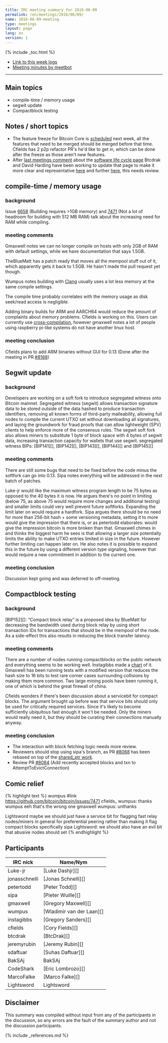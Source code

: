 ```yaml
---
title: IRC meeting summary for 2016-06-09
permalink: /en/meetings/2016/06/09/
name: 2016-06-09-meeting
type: meetings
layout: page
lang: en
version: 1
---
```

{% include _toc.html %}
 
- [Link to this week logs](https://botbot.me/freenode/bitcoin-core-dev/2016-06-09/?msg=67610017&page=3)
- [Meeting minutes by meetbot](http://www.erisian.com.au/meetbot/bitcoin-core-dev/2016/bitcoin-core-dev.2016-06-09-19.00.html)
 
---
 
## Main topics
 
- compile-time / memory usage
- segwit update
- Compactblock testing

## Notes / short topics

- The feature freeze for Bitcoin Core is [scheduled](https://github.com/bitcoin/bitcoin/issues/7679) next week, all the features that need to be merged should be merged before that time. Cfields has 2 p2p refactor PR's he'd like to get in, which can be done after the freeze as those aren't new features.
- After [last meetings comment](https://bitcoincore.org/en/meetings/2016/06/02/#notes--short-topics) about the [software life cycle page](https://bitcoincore.org/en/lifecycle/) Btcdrak and David Harding have been working to update that page to make it more clear and representative [here](https://github.com/bitcoin-core/bitcoincore.org/pull/179) and further [here](https://github.com/btcdrak/bitcoincore.org/pull/2), this needs review. 

## compile-time / memory usage
 
### background
 
Issue [6658](https://github.com/bitcoin/bitcoin/issues/6658) (Building requires >1GB memory) and [7471](https://github.com/bitcoin/bitcoin/issues/7471) (Not a lot of headroom for building with 512 MB RAM) talk about the increasing need for RAM while compiling. 

### meeting comments
 
Gmaxwell notes we can no longer compile on hosts with only 2GB of RAM with default settings, while we have documentation that says 1.5GB.

TheBlueMatt has a patch ready that moves all the mempool stuff out of it, which apparently gets it back to 1.5GB. He hasn't made the pull request yet though.

Wumpus notes building with [Clang](https://en.wikipedia.org/wiki/Clang) usually uses a lot less memory at the same compile settings.

The compile time probably correlates with the memory usage as disk seek/read access is negligible. 

Adding binary builds for ARM and AARCH64 would reduce the amount of complaints about memory problems. Cfields is working on this. Users can currently use [cross-compilation](https://github.com/bitcoin/bitcoin/blob/master/doc/build-unix.md#arm-cross-compilation), however gmaxwell notes a lot of people using raspberry pi-like systems do not have another linux host.

### meeting conclusion

Cfields plans to add ARM binaries without GUI for 0.13 (Done after the meeting in PR [#8188][])

## Segwit update
 
### background
 
Developers are working on a soft fork to introduce segregated witness onto Bitcoin mainnet. Segregated witness (segwit) allows transaction signature data to be stored outside of the data hashed to produce transaction identifiers, removing all known forms of third-party malleability, allowing full nodes to compile the current UTXO set without downloading all signatures, and laying the groundwork for fraud proofs that can allow lightweight (SPV) clients to help enforce more of the consensus rules. The segwit soft fork also allows miners to substitute 1 byte of block space with 4 bytes of segwit data, increasing transaction capacity for wallets that use segwit. segregated witness BIPs: [BIP141][], [BIP142][], [BIP143][], [BIP144][] and [BIP145][]

### meeting comments

There are still some bugs that need to be fixed before the code minus the softfork can go into 0.13. Sipa notes everything will be addressed in the next batch of patches. 

Luke-jr would like the maximum witness program length to be 75 bytes as opposed to the 40 bytes it is now. He argues there's no point in limiting (below 75, as above 75 would require more changes and additional testing) and smaller limits could very well prevent future softforks. Expanding the limit later on would require a hardfork. Sipa argues there should be no need for more than 256-bit hash + some versioning metadata, setting it to more would give the impression that there is, or as petertodd elaborates: would give the impression bitcoin is more broken than that. Gmaxwell chimes in and thinks the biggest harm he sees is that allowing a larger size potentially limits the ability to make UTXO entries limited in size in the future. However further limiting can happen later on. He also notes it is possible to expand this in the future by using a different version type signaling, however that would require a new commitment in addition to the current one.  

### meeting conclusion

Discussion kept going and was deferred to off-meeting.

## Compactblock testing

### background
 
[BIP152][]: “Compact block relay” is a proposed idea by BlueMatt for decreasing the bandwidth used during block relay by using short transaction IDs for transactions that should be in the mempool of the node. As a side-effect this also results in reducing the block transfer latency.

### meeting comments
 
There are a number of nodes running compactblocks on the public network and everything seems to be working well. Instagibbs made a [chart](http://imgur.com/iq2lRGl) of it. Gmaxwell has been running tests with a modified version that reduces the hash size to 16 bits to test rare corner cases surrounding collisions by making them more common. Two large mining pools have been running it, one of which is behind the great firewall of china.

Cfields wonders if there's been discussion about a servicebit for compact blocks. The argument brought up before was that service bits should only be used for critically required services. Since it's likely to become sufficiently ubiquitous fast enough it won't be needed. Only the miners would really need it, but they should be curating their connections manually anyway.

### meeting conclusion

- The interaction with block fetching logic needs more review.
- Reviewers should stop using sipa's branch, as PR [#8068][] has been rebased on top of the [shared_ptr work][#8126].
- Review PR [#8084][] (Add recently accepted blocks and txn to AttemptToEvictConnection)

## Comic relief

{% highlight text %}
wumpus       #link https://github.com/bitcoin/bitcoin/issues/7471
cfields_     wumpus: thanks
wumpus       eeh that's the wrong one
gmaxwell     wumpus: unthanks

Lightsword   maybe we should just have a service bit for flagging fast relay nodes/miners in general for preferential peering rather than making it flag compact blocks specifically
sipa         Lightsword: we should also have an evil bit that abusive nodes should set
{% endhighlight %}
 
## Participants
 
| IRC nick      | Name/Nym                  |
|---------------|---------------------------|
| Luke-jr       | [Luke Dashjr][]           |
| jonasschnelli | [Jonas Schnelli][]        |
| petertodd     | [Peter Todd][]            |
| sipa          | [Pieter Wuille][]         |
| gmaxwell      | [Gregory Maxwell][]       |
| wumpus        | [Wladimir van der Laan][] |
| instagibbs    | [Gregory Sanders][]       |
| cfields       | [Cory Fields][]           |
| btcdrak       | [BtcDrak][]               |
| jeremyrubin   | [Jeremy Rubin][]          |
| sdaftuar      | [Suhas Daftuar][]         |
| BakSAj        | BakSAj                    |
| CodeShark     | [Eric Lombrozo][]         |
| MarcoFalke    | [Marco Falke][]           |
| Lightsword    | Lightsword                |

## Disclaimer
 
This summary was compiled without input from any of the participants in the discussion, so any errors are the fault of the summary author and not the discussion participants.
 
[#8188]: https://github.com/bitcoin/bitcoin/pull/8188
[#8068]: https://github.com/bitcoin/bitcoin/pull/8068
[#8126]: https://github.com/bitcoin/bitcoin/pull/8126
[#8084]: https://github.com/bitcoin/bitcoin/pull/8084
 
{% include _references.md %}
